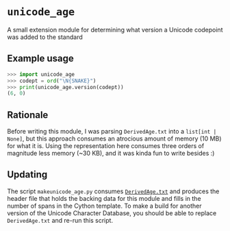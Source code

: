 # `unicode_age`

A small extension module for determining what version a Unicode codepoint was
added to the standard

## Example usage

```python
>>> import unicode_age
>>> codept = ord("\N{SNAKE}")
>>> print(unicode_age.version(codept))
(6, 0)
```

## Rationale

Before writing this module, I was parsing `DerivedAge.txt` into a `list[int | None]`,
but this approach consumes an atrocious amount of memory (10 MB) for
what it is. Using the representation here consumes three orders of magnitude
less memory (~30 KB), and it was kinda fun to write besides :)

## Updating

The script `makeunicode_age.py` consumes
[`DerivedAge.txt`](https://www.unicode.org/reports/tr44/#DerivedAge.txt) and
produces the header file that holds the backing data for this module and fills
in the number of spans in the Cython template. To make a build for another
version of the Unicode Character Database, you should be able to replace
`DerivedAge.txt` and re-run this script.
